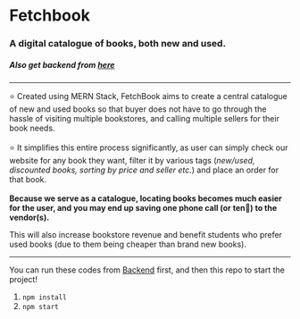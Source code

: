# Fetchbook
### A digital catalogue of books, both new and used.<br>

##### Also get backend from [here](https://github.com/RoHiT-engi/FetchBook-Backend)
---
⭐ Created using MERN Stack, FetchBook aims to create a central catalogue of new and used books so that buyer does not have to go through the hassle of visiting multiple bookstores, and calling multiple sellers for their book needs. <br><br>
⭐ It simplifies this entire process significantly, as user can simply check our website for any book they want, filter it by various tags (*new/used, discounted books, sorting by price and seller etc.*) and place an order for that book.<br><br>
**Because we serve as a catalogue, locating books becomes much easier for the user, and you may end up saving one phone call (or ten🤠) to the vendor(s).**<br>

This will also increase bookstore revenue and benefit students who prefer used books (due to them being cheaper than brand new books).

---
You can run these codes from [Backend](https://github.com/RoHiT-engi/FetchBook-Backend) first, and then this repo to start the project!
1. `npm install`
2. `npm start`

